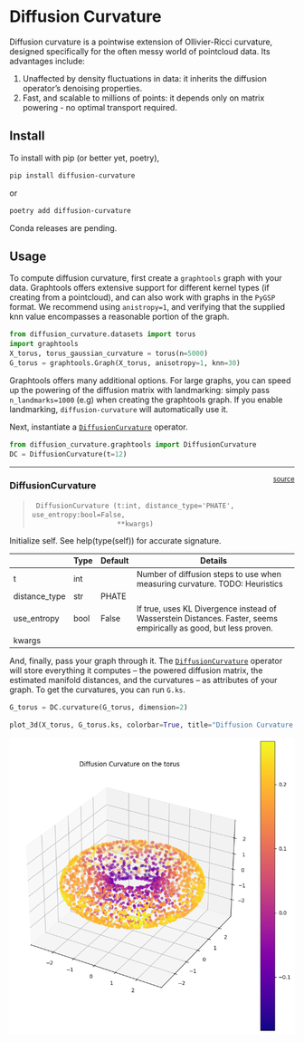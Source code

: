 # Diffusion Curvature

<!-- WARNING: THIS FILE WAS AUTOGENERATED! DO NOT EDIT! -->

Diffusion curvature is a pointwise extension of Ollivier-Ricci
curvature, designed specifically for the often messy world of pointcloud
data. Its advantages include:

1.  Unaffected by density fluctuations in data: it inherits the
    diffusion operator’s denoising properties.
2.  Fast, and scalable to millions of points: it depends only on matrix
    powering - no optimal transport required.

## Install

<!-- To install with conda (or better yet, mamba),
```sh
conda install diffusion-curvature -c riddlelabs
``` -->

To install with pip (or better yet, poetry),

``` sh
pip install diffusion-curvature
```

or

``` sh
poetry add diffusion-curvature
```

Conda releases are pending.

## Usage

To compute diffusion curvature, first create a `graphtools` graph with
your data. Graphtools offers extensive support for different kernel
types (if creating from a pointcloud), and can also work with graphs in
the `PyGSP` format. We recommend using `anistropy=1`, and verifying that
the supplied knn value encompasses a reasonable portion of the graph.

``` python
from diffusion_curvature.datasets import torus
import graphtools
X_torus, torus_gaussian_curvature = torus(n=5000)
G_torus = graphtools.Graph(X_torus, anisotropy=1, knn=30)
```

Graphtools offers many additional options. For large graphs, you can
speed up the powering of the diffusion matrix with landmarking: simply
pass `n_landmarks=1000` (e.g) when creating the graphtools graph. If you
enable landmarking, `diffusion-curvature` will automatically use it.

Next, instantiate a
[`DiffusionCurvature`](https://professorwug.github.io/diffusion_curvature/core%20(graphtools).html#diffusioncurvature)
operator.

``` python
from diffusion_curvature.graphtools import DiffusionCurvature
DC = DiffusionCurvature(t=12)
```

------------------------------------------------------------------------

<a
href="https://github.com/professorwug/diffusion_curvature/blob/main/diffusion_curvature/graphtools.py#LNone"
target="_blank" style="float:right; font-size:smaller">source</a>

### DiffusionCurvature

>      DiffusionCurvature (t:int, distance_type='PHATE', use_entropy:bool=False,
>                          **kwargs)

Initialize self. See help(type(self)) for accurate signature.

|               | **Type** | **Default** | **Details**                                                                                                       |
|---------------|----------|-------------|-------------------------------------------------------------------------------------------------------------------|
| t             | int      |             | Number of diffusion steps to use when measuring curvature. TODO: Heuristics                                       |
| distance_type | str      | PHATE       |                                                                                                                   |
| use_entropy   | bool     | False       | If true, uses KL Divergence instead of Wasserstein Distances. Faster, seems empirically as good, but less proven. |
| kwargs        |          |             |                                                                                                                   |

And, finally, pass your graph through it. The
[`DiffusionCurvature`](https://professorwug.github.io/diffusion_curvature/core%20(graphtools).html#diffusioncurvature)
operator will store everything it computes – the powered diffusion
matrix, the estimated manifold distances, and the curvatures – as
attributes of your graph. To get the curvatures, you can run `G.ks`.

``` python
G_torus = DC.curvature(G_torus, dimension=2)
```

``` python
plot_3d(X_torus, G_torus.ks, colorbar=True, title="Diffusion Curvature on the torus")
```

![](index_files/figure-commonmark/cell-6-output-1.png)
